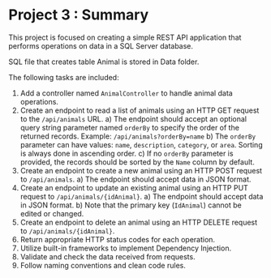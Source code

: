 # Project 3 : Summary

This project is focused on creating a simple REST API application that performs operations on data in a SQL Server database.  
  
SQL file that creates table Animal is stored in Data folder.  
  
The following tasks are included:

1. Add a controller named `AnimalController` to handle animal data operations.
2. Create an endpoint to read a list of animals using an HTTP GET request to the `/api/animals` URL.
   a) The endpoint should accept an optional query string parameter named `orderBy` to specify the order of the returned records. Example: `/api/animals?orderBy=name`
   b) The `orderBy` parameter can have values: `name`, `description`, `category`, or `area`. Sorting is always done in ascending order.
   c) If no `orderBy` parameter is provided, the records should be sorted by the `Name` column by default.
3. Create an endpoint to create a new animal using an HTTP POST request to `/api/animals`.
   a) The endpoint should accept data in JSON format.
4. Create an endpoint to update an existing animal using an HTTP PUT request to `/api/animals/{idAnimal}`.
   a) The endpoint should accept data in JSON format.
   b) Note that the primary key (`IdAnimal`) cannot be edited or changed.
5. Create an endpoint to delete an animal using an HTTP DELETE request to `/api/animals/{idAnimal}`.
6. Return appropriate HTTP status codes for each operation.
7. Utilize built-in frameworks to implement Dependency Injection.
8. Validate and check the data received from requests.
9. Follow naming conventions and clean code rules.
